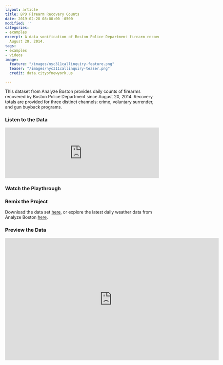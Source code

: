 ```yaml
---
layout: article
title: BPD Firearm Recovery Counts
date: 2019-02-28 08:00:00 -0500
modified: ''
categories:
- examples
excerpt: A data sonification of Boston Police Department firearm recovery counts since
  August 20, 2014.
tags:
- examples
- videos
image:
  feature: "/images/nyc311callinquiry-feature.png"
  teaser: "/images/nyc311callinquiry-teaser.png"
  credit: data.cityofnewyork.us

---
```

This dataset from Analyze Boston provides daily counts of firearms recovered by Boston Police Department since August 20, 2014. Recovery totals are provided for three distinct channels: crime, voluntary surrender, and gun buyback programs.

### Listen to the Data

<iframe width="100%" height="166" scrolling="no" frameborder="no" allow="autoplay" src="https://w.soundcloud.com/player/?url=https%3A//api.soundcloud.com/tracks/579562302%3Fsecret_token%3Ds-VCg2M&color=%23f57c00&auto_play=false&hide_related=false&show_comments=true&show_user=true&show_reposts=false&show_teaser=true"></iframe>

### Watch the Playthrough

### Remix the Project

Download the data set [here](https://drive.google.com/open?id=1uoQhVh5-c2jlOt92V57EBA0lxhEfTwhv "Analyze Boston - BPD Firearm Recovery Counts "), or explore the latest daily weather data from Analyze Boston [here](https://data.boston.gov/dataset/boston-police-department-firearms-recovery-counts "Analyze Boston - BPD Firearm Recovery Counts").

### Preview the Data

<iframe width="700" height="400" src="https://data.boston.gov/dataset/boston-police-department-firearms-recovery-counts/resource/a3d2260f-8a41-4e95-9134-d14711b0f954/view/50f6dd71-ec18-463f-b65e-ec19ca72ea83" frameBorder="0"></iframe>